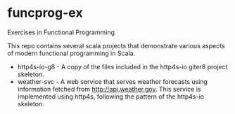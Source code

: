 # funcprog-ex
Exercises in Functional Programming

This repo contains several scala projects that demonstrate various aspects of modern functional programming in Scala.

- http4s-io-g8 - A copy of the files included in the http4s-io giter8 project skeleton.
- weather-svc - A web service that serves weather forecasts using information fetched from http://api.weather.gov.
This service is implemented using http4s, following the pattern of the http4s-io skeleton.